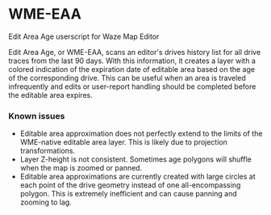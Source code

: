 # WME-EAA
Edit Area Age userscript for Waze Map Editor

Edit Area Age, or WME-EAA, scans an editor's drives history list for all drive traces from the last 90 days.  With this information, it creates a layer with a colored indication of the expiration date of editable area based on the age of the corresponding drive.  This can be useful when an area is traveled infrequently and edits or user-report handling should be completed before the editable area expires.

### Known issues
- Editable area approximation does not perfectly extend to the limits of the WME-native editable area layer.  This is likely due to projection transformations.
- Layer Z-height is not consistent.  Sometimes age polygons will shuffle when the map is zoomed or panned.
- Editable area approximations are currently created with large circles at each point of the drive geometry instead of one all-encompassing polygon.  This is extremely inefficient and can cause panning and zooming to lag.
